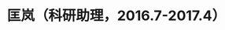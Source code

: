 ---
layout: member
title: 匡岚（科研助理，2016.7-2017.4）  
email: 1243152009 at qq.com
head-to: MDPI（武汉）科技服务有限公司
image: /images/members/匡岚.jpg
alumni: true
---